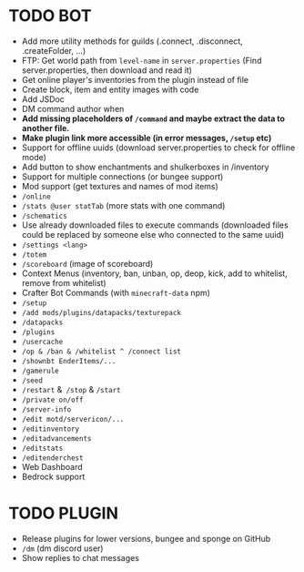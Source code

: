 # TODO BOT

+ Add more utility methods for guilds (.connect, .disconnect, .createFolder, ...)
+ FTP: Get world path from `level-name` in `server.properties` (Find server.properties, then download and read it)
+ Get online player's inventories from the plugin instead of file
+ Create block, item and entity images with code
+ Add JSDoc
+ DM command author when
+ **Add missing placeholders of `/command` and maybe extract the data to another file.**
+ **Make plugin link more accessible (in error messages, `/setup` etc)**
+ Support for offline uuids (download server.properties to check for offline mode)
+ Add button to show enchantments and shulkerboxes in /inventory
+ Support for multiple connections (or bungee support)
+ Mod support (get textures and names of mod items)
+ `/online`
+ `/stats @user statTab` (more stats with one command)
+ `/schematics`
+ Use already downloaded files to execute commands (downloaded files could be replaced by someone else who connected to the same uuid)
+ `/settings <lang>`
+ `/totem`
+ `/scoreboard` (image of scoreboard)
+ Context Menus (inventory, ban, unban, op, deop, kick, add to whitelist, remove from whitelist)
+ Crafter Bot Commands (with `minecraft-data` npm)
+ `/setup`
+ `/add mods/plugins/datapacks/texturepack`
+ `/datapacks`
+ `/plugins`
+ `/usercache`
+ `/op & /ban & /whitelist ^ /connect list`
+ `/shownbt EnderItems/...`
+ `/gamerule`
+ `/seed`
+ `/restart` &` /stop` & `/start`
+ `/private on/off`
+ `/server-info`
+ `/edit motd/servericon/...`
+ `/editinventory`
+ `/editadvancements`
+ `/editstats`
+ `/editenderchest`
+ Web Dashboard
+ Bedrock support

# TODO PLUGIN
+ Release plugins for lower versions, bungee and sponge on GitHub
+ `/dm` (dm discord user)
+ Show replies to chat messages